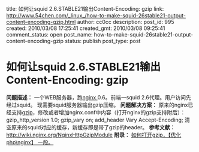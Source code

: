 title: 如何让squid 2.6.STABLE21输出Content-Encoding: gzip
link: http://www.54chen.com/_linux_/how-to-make-squid-26stable21-output-content-encoding-gzip.html
author: cc0cc
description: 
post_id: 995
created: 2010/03/08 17:25:41
created_gmt: 2010/03/08 09:25:41
comment_status: open
post_name: how-to-make-squid-26stable21-output-content-encoding-gzip
status: publish
post_type: post

# 如何让squid 2.6.STABLE21输出Content-Encoding: gzip

**问题描述：** 一个WEB服务器，跑[nginx ](/architecture/wordpress-nginx-php-cgi-mysql-memory-in-the-128m-to-install-and-optimize-the-vps-notes.html)0.6。前端一squid 2.6代理。用户访问先经过squid。 现需要squid服务器输出gzip压缩。 **问题解决方案：** 原来的nginx已经支持[gzip](http://www.54chen.com/_linux_/linux-system-replacement-method-sshd-notes-from-from-academy-of-sciences.html)，修改或者增加nginx.conf中内容（打开nginx的gzip支持附后）： gzip_http_version 1.0; gzip_vary on; add_header Vary Accept-Encoding; 清空原来的squid对应的缓存，新缓存即是带了gzip的header。 **参考文献：** <http://wiki.nginx.org/NginxHttpGzipModule> **附录：** [如何打开gzip，【优化php\nginx】 一段。](http://www.54chen.com/architecture/wordpress-nginx-php-cgi-mysql-memory-in-the-128m-to-install-and-optimize-the-vps-notes.html)